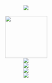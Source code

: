 <h1 align="center"> <a href="https://sunguoqi.com/"> <img src="https://readme-typing-svg.herokuapp.com/?lines=console.log(%22Hello%2C%20World!%22);Kamisora!欢迎你！！！&center=true&size=27"> </a> </h1>
<div align="center"> <img height="137px" src="https://github-readme-stats.vercel.app/api?username=Kamisorara&hide_title=true&hide_border=true&show_icons=trueline_height=21&text_color=000&icon_color=000&bg_color=0,ea6161,ffc64d,fffc4d,52fa5a&theme=graywhite" /> </div>
<div align="center"> <img src="https://github-readme-streak-stats.herokuapp.com/?user=Kamisorara" /> </div>

<div align="center"> <img src="https://github-readme-stats.vercel.app/api/top-langs/?username=Kamisorara&hide_title=true&hide_border=true&layout=compact&langs_count=6&text_color=000&icon_color=fff&bg_color=0,52fa5a,4dfcff,c64dff&theme=graywhite" /> </div>

<div align="center"> <img src="https://metrics.lecoq.io/Kamisorara?template=classic&config.timezone=Asia%2FShanghai"> </div>
<div align="center"> <img src="https://activity-graph.herokuapp.com/graph?username=Kamisorara&theme=xcode" /> </div>
<!---
Kamisorara/Kamisorara is a ✨ special ✨ repository because its `README.md` (this file) appears on your GitHub profile.
You can click the Preview link to take a look at your changes.
--->
